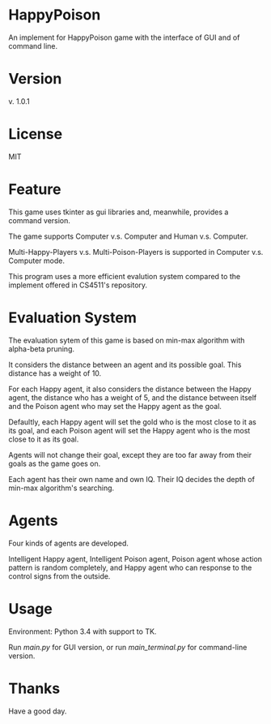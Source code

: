 # HappyPoison
An implement for HappyPoison game with the interface of GUI and of command line.

# Version
v. 1.0.1

# License
MIT

# Feature
This game uses tkinter as gui libraries and, meanwhile, provides a command version.

The game supports Computer v.s. Computer and Human v.s. Computer.

Multi-Happy-Players v.s. Multi-Poison-Players is supported in Computer v.s. Computer mode.

This program uses a more efficient evalution system compared to the implement offered in CS4511's repository.

# Evaluation System
The evaluation sytem of this game is based on min-max algorithm with alpha-beta pruning.

It considers the distance between an agent and its possible goal. This distance has a weight of 10.

For each Happy agent, it also considers the distance between the Happy agent, the distance who has a weight of 5, and the distance between itself and the Poison agent who may set the Happy agent as the goal.

Defaultly, each Happy agent will set the gold who is the most close to it as its goal, and each Poison agent will set the Happy agent who is the most close to it as its goal.

Agents will not change their goal, except they are too far away from their goals as the game goes on.

Each agent has their own name and own IQ. Their IQ decides the depth of min-max algorithm's searching.

# Agents
Four kinds of agents are developed.

   Intelligent Happy agent,
   Intelligent Poison agent,
   Poison agent whose action pattern is random completely, and
   Happy agent who can response to the control signs from the outside.
   
# Usage
Environment: Python 3.4 with support to TK.

Run _*main.py*_ for GUI version, or run _*main_terminal.py*_ for command-line version.

# Thanks
Have a good day.
